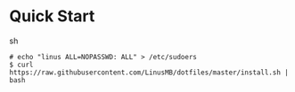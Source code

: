 # Quick Start

sh
```
# echo "linus ALL=NOPASSWD: ALL" > /etc/sudoers
$ curl https://raw.githubusercontent.com/LinusMB/dotfiles/master/install.sh | bash
```
